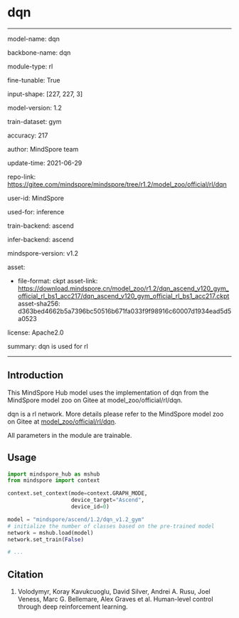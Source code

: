 # dqn

---

model-name: dqn

backbone-name: dqn

module-type: rl

fine-tunable: True

input-shape: [227, 227, 3]

model-version: 1.2

train-dataset: gym

accuracy: 217

author: MindSpore team

update-time: 2021-06-29

repo-link: <https://gitee.com/mindspore/mindspore/tree/r1.2/model_zoo/official/rl/dqn>

user-id: MindSpore

used-for: inference

train-backend: ascend

infer-backend: ascend

mindspore-version: v1.2

asset:

-
    file-format: ckpt
    asset-link: <https://download.mindspore.cn/model_zoo/r1.2/dqn_ascend_v120_gym_official_rl_bs1_acc217/dqn_ascend_v120_gym_official_rl_bs1_acc217.ckpt>
    asset-sha256: d363bed4662b5a7396bc50516b671fa033f9f98916c60007d1934ead5d5a0523

license: Apache2.0

summary: dqn is used for rl

---

## Introduction

This MindSpore Hub model uses the implementation of dqn from the MindSpore model zoo on Gitee at model_zoo/official/rl/dqn.

dqn is a rl network. More details please refer to the MindSpore model zoo on Gitee at [model_zoo/official/rl/dqn](https://gitee.com/mindspore/mindspore/blob/r1.2/model_zoo/official/rl/dqn/README.md).

All parameters in the module are trainable.

## Usage

```python
import mindspore_hub as mshub
from mindspore import context

context.set_context(mode=context.GRAPH_MODE,
                    device_target="Ascend",
                    device_id=0)

model = "mindspore/ascend/1.2/dqn_v1.2_gym"
# initialize the number of classes based on the pre-trained model
network = mshub.load(model)
network.set_train(False)

# ...
```

## Citation

1. Volodymyr, Koray Kavukcuoglu, David Silver, Andrei A. Rusu, Joel Veness, Marc G. Bellemare, Alex Graves et al. Human-level control through deep reinforcement learning.
